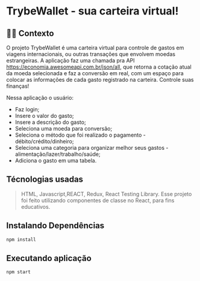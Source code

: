 # TrybeWallet - sua carteira virtual!

## 👨‍💻 Contexto
O projeto TrybeWallet é uma carteira virtual para controle de gastos em viagens internacionais, ou outras transações que envolvem moedas estrangeiras. A aplicação faz uma chamada pra API https://economia.awesomeapi.com.br/json/all, que retorna a cotação atual da moeda selecionada e faz a conversão em real, com um espaço para colocar as informações de cada gasto registrado na carteira. Controle suas finanças!

Nessa aplicação o usuário:

- Faz login;
- Insere o valor do gasto;
- Insere a descrição do gasto;
- Seleciona uma moeda para conversão;
- Seleciona o método que foi realizado o pagamento - débito/crédito/dinheiro;
- Seleciona uma categoria para organizar melhor seus gastos - alimentação/lazer/trabalho/saúde;
- Adiciona o gasto em uma tabela.

## Técnologias usadas

> HTML, Javascript,REACT, Redux, React Testing Library. 
> Esse projeto foi feito utilizando componentes de classe no React, para fins educativos.

## Instalando Dependências

```bash
npm install
``` 

## Executando aplicação

```bash
npm start
```
